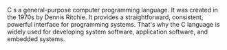 C s a general-purpose computer programming language. It was created in the 1970s by Dennis Ritchie. 
It provides a straightforward, consistent, powerful interface for programming systems. That's why the C language is widely used for developing system software, application software, and embedded systems.
